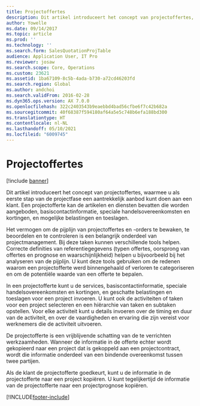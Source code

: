 ```yaml
---
title: Projectoffertes
description: Dit artikel introduceert het concept van projectoffertes, waarmee u als eerste stap van de projectfase een aantrekkelijk aanbod kunt doen aan een klant. Een projectofferte kan de artikelen en diensten bevatten die worden aangeboden, basiscontactinformatie, speciale handelsovereenkomsten en kortingen, en mogelijke belastingen en toeslagen.
author: Yowelle
ms.date: 09/14/2017
ms.topic: article
ms.prod: ''
ms.technology: ''
ms.search.form: SalesQuotationProjTable
audience: Application User, IT Pro
ms.reviewer: josaw
ms.search.scope: Core, Operations
ms.custom: 23621
ms.assetid: 1ba67109-8c5b-4ada-b730-a72cd46203fd
ms.search.region: Global
ms.author: andchoi
ms.search.validFrom: 2016-02-28
ms.dyn365.ops.version: AX 7.0.0
ms.openlocfilehash: 322c2403543b9eaebbd4bad56cfbe6f7c42b682a
ms.sourcegitcommit: 40f68387f594180af64a5e5c748b6efa188bd300
ms.translationtype: HT
ms.contentlocale: nl-NL
ms.lasthandoff: 05/10/2021
ms.locfileid: "6009745"
---
```

# <a name="project-quotations"></a>Projectoffertes

[!include [banner](../includes/banner.md)]

Dit artikel introduceert het concept van projectoffertes, waarmee u als eerste stap van de projectfase een aantrekkelijk aanbod kunt doen aan een klant. Een projectofferte kan de artikelen en diensten bevatten die worden aangeboden, basiscontactinformatie, speciale handelsovereenkomsten en kortingen, en mogelijke belastingen en toeslagen. 

Het vermogen om de pijplijn van projectoffertes en -orders te bewaken, te beoordelen en te controleren is een belangrijk onderdeel van projectmanagement. Bij deze taken kunnen verschillende tools helpen. Correcte definities van referentiegegevens (typen offertes, oorsprong van offertes en prognose en waarschijnlijkheid) helpen u bijvoorbeeld bij het analyseren van de pijplijn. U kunt deze tools gebruiken om de redenen waarom een projectofferte werd binnengehaald of verloren te categoriseren en om de potentiële waarde van een offerte te bepalen. 

In een projectofferte kunt u de services, basiscontactinformatie, speciale handelsovereenkomsten en kortingen, en geschatte belastingen en toeslagen voor een project invoeren. U kunt ook de activiteiten of taken voor een project selecteren en een hiërarchie van taken en subtaken opstellen. Voor elke activiteit kunt u details invoeren over de timing en duur van de activiteit, en over de vaardigheden en ervaring die zijn vereist voor werknemers die de activiteit uitvoeren. 

De projectofferte is een vrijblijvende schatting van de te verrichten werkzaamheden. Wanneer de informatie in de offerte echter wordt gekopieerd naar een project dat is gekoppeld aan een projectcontract, wordt die informatie onderdeel van een bindende overeenkomst tussen twee partijen. 

Als de klant de projectofferte goedkeurt, kunt u de informatie in de projectofferte naar een project kopiëren. U kunt tegelijkertijd de informatie van de projectofferte naar een projectprognose kopiëren.





[!INCLUDE[footer-include](../includes/footer-banner.md)]